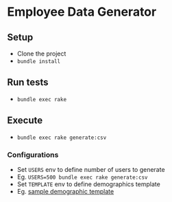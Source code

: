 # Employee Data Generator

## Setup

- Clone the project
- `bundle install`

## Run tests

- `bundle exec rake`

## Execute

- `bundle exec rake generate:csv`

### Configurations

- Set `USERS` env to define number of users to generate
- Eg. `USERS=500 bundle exec rake generate:csv`
- Set `TEMPLATE` env to define demographics template
- Eg. [sample demographic template](template/source_template.csv)
